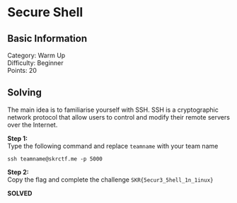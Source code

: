 # Secure Shell

## Basic Information
Category: Warm Up  
Difficulty: Beginner  
Points: 20  

## Solving
The main idea is to familiarise yourself with SSH. SSH is a cryptographic network protocol that allow users to control and modify their remote servers over the Internet.
  
**Step 1:**  
Type the following command and replace ```teamname``` with your team name
```
ssh teamname@skrctf.me -p 5000
```

**Step 2:**  
Copy the flag and complete the challenge
```SKR{5ecur3_5hell_1n_1inux}```

**SOLVED**
